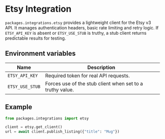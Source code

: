 # Etsy Integration

`packages.integrations.etsy` provides a lightweight client for the Etsy
v3 API.  It manages authentication headers, basic rate limiting and
retry logic.  If `ETSY_API_KEY` is absent or `ETSY_USE_STUB` is truthy,
a stub client returns predictable results for testing.

## Environment variables

| Name | Description |
| ---- | ----------- |
| `ETSY_API_KEY` | Required token for real API requests. |
| `ETSY_USE_STUB` | Forces use of the stub client when set to a truthy value. |

## Example

```python
from packages.integrations import etsy

client = etsy.get_client()
url = await client.publish_listing({"title": "Mug"})
```
